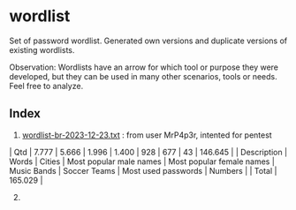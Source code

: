 # wordlist
Set of password wordlist.
Generated own versions and duplicate versions of existing wordlists.

Observation:
Wordlists have an arrow for which tool or purpose they were developed, but they can be used in many other scenarios, tools or needs.
Feel free to analyze.

## Index
1. [wordlist-br-2023-12-23.txt](https://github.com/h4ckinglion/wordlist/blob/main/wordlist-br-2020-12-23) : from user MrP4p3r, intented for pentest

| Qtd         | 7.777 | 5.666  | 1.996                   | 1.400                     | 928         | 677          | 43                   | 146.645 |
| Description | Words | Cities | Most popular male names | Most popular female names | Music Bands | Soccer Teams |  Most used passwords | Numbers |
| Total       | 165.029        |

2. 
